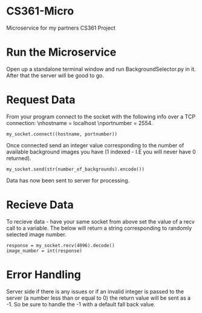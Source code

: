 # CS361-Micro
Microservice for my partners CS361 Project

# Run the Microservice
Open up a standalone terminal window and run BackgroundSelector.py in it. After that the server will be good to go.

# Request Data
From your program connect to the socket with the following info over a TCP connection:
\nhostname = localhost
\nportnumber = 2554. 

```my_socket.connect((hostname, portnumber))```

Once connected send an integer value corresponding to the number of available background images you have (1 indexed - I.E you will never have 0 returned).

```my_socket.send(str(number_of_backgrounds).encode())```

Data has now been sent to server for processing.

# Recieve Data

To recieve data - have your same socket from above set the value of a recv call to a variable. The below will return a string corresponding to randomly selected image number.

```
response = my_socket.recv(4096).decode()
image_number = int(response)
```

# Error Handling
Server side if there is any issues or if an invalid integer is passed to the server (a number less than or equal to 0) the return value will be sent as a -1. So be sure to handle the -1 with a default fall back value.
